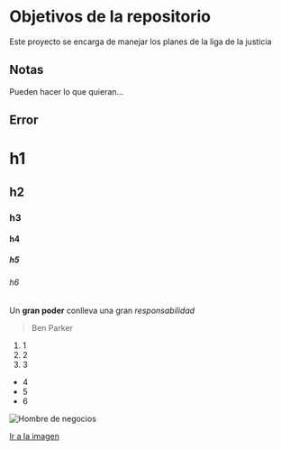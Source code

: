 # Objetivos de la repositorio

Este proyecto se encarga de manejar los planes de la liga de la justicia


## Notas
Pueden hacer lo que quieran...

## Error


# h1
## h2
### h3
#### h4
##### h5
###### h6

Un **gran poder** conlleva una gran *responsabilidad*
 > Ben Parker
 
 
 1. 1
 2. 2
 3. 3
  * 4
  * 5
  * 6
  
  ![Hombre de negocios](https://www.startpage.com/av/proxy-image?piurl=https%3A%2F%2Fplantillasdememes.com%2Fimg%2Fplantillas%2Fhombre-de-negocios21579247396.jpg&sp=1604907799T1796675ac660233b99977973f1525790fa481cefe9bcf5742fef51eb969de37d)
  
  [Ir a la imagen](https://www.startpage.com/av/proxy-image?piurl=https%3A%2F%2Fplantillasdememes.com%2Fimg%2Fplantillas%2Fhombre-de-negocios21579247396.jpg&sp=1604907799T1796675ac660233b99977973f1525790fa481cefe9bcf5742fef51eb969de37d)
